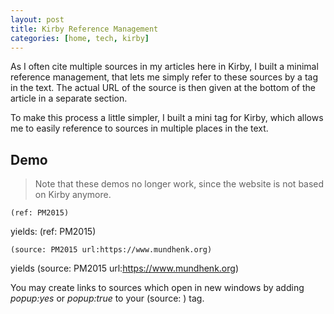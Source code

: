 ```yaml
---
layout: post
title: Kirby Reference Management
categories: [home, tech, kirby]
---
```


As I often cite multiple sources in my articles here in Kirby, I built a minimal reference management, that lets me simply refer to these sources by a tag in the text. The actual URL of the source is then given at the bottom of the article in a separate section.

To make this process a little simpler, I built a mini tag for Kirby, which allows me to easily reference to sources in multiple places in the text.

## Demo

> Note that these demos no longer work, since the website is not based on Kirby anymore.

```
(ref: PM2015)
```
yields:
(ref: PM2015)

```
(source: PM2015 url:https://www.mundhenk.org)
```
yields
(source: PM2015 url:https://www.mundhenk.org)

You may create links to sources which open in new windows by adding *popup:yes* or *popup:true* to your (source: ) tag.
